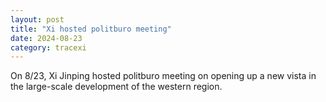 ```yaml
---
layout: post
title: "Xi hosted politburo meeting"
date: 2024-08-23
category: tracexi
---
```


On 8/23, Xi Jinping hosted politburo meeting on opening up a new vista in the large-scale development of the western region.
